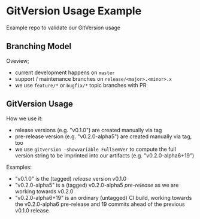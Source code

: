 # GitVersion Usage Example

Example repo to validate our GitVersion usage

## Branching Model

Oveview;

 * current development happens on `master`
 * support / maintenance branches on `release/<major>.<minor>.x`
 * we use `feature/*` or `bugfix/*` topic branches with PR

## GitVersion Usage

How we use it:

 * release versions (e.g. "v0.1.0") are created manually via tag
 * pre-release version (e.g. "v0.2.0-alpha5") are created manually via tag, too
 * we use `gitversion -showvariable FullSemVer` to compute the full version string to be imprinted into our artifacts (e.g. "v0.2.0-alpha6+19")

Examples:

 * "v0.1.0" is the (tagged) *release* version v0.1.0
 * "v0.2.0-alpha5" is a (tagged) v0.2.0-alpha5 *pre-release* as we are working towards v0.2.0
 * "v0.2.0-alpha6+19" is an ordinary (untagged) CI build, working towards the v0.2.0-alpha6 pre-release and 19 commits ahead of the previous v0.1.0 release
  